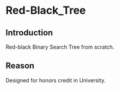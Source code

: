 # Red-Black_Tree

## Introduction
Red-black Binary Search Tree from scratch.

## Reason
Designed for honors credit in University.
